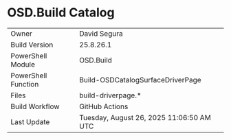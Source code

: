 ﻿# OSD.Build Catalog

| | |
|-|-|
| Owner | David Segura |
| Build Version | 25.8.26.1 |
| PowerShell Module | OSD.Build |
| PowerShell Function | Build-OSDCatalogSurfaceDriverPage |
| Files | build-driverpage.* |
| Build Workflow | GitHub Actions |
| Last Update | Tuesday, August 26, 2025 11:06:50 AM UTC |
